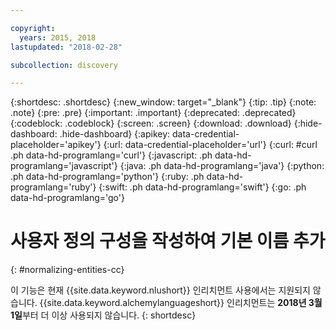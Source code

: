 ```yaml
---

copyright:
  years: 2015, 2018
lastupdated: "2018-02-28"

subcollection: discovery

---
```


{:shortdesc: .shortdesc}
{:new_window: target="_blank"}
{:tip: .tip}
{:note: .note}
{:pre: .pre}
{:important: .important}
{:deprecated: .deprecated}
{:codeblock: .codeblock}
{:screen: .screen}
{:download: .download}
{:hide-dashboard: .hide-dashboard}
{:apikey: data-credential-placeholder='apikey'} 
{:url: data-credential-placeholder='url'}
{:curl: #curl .ph data-hd-programlang='curl'}
{:javascript: .ph data-hd-programlang='javascript'}
{:java: .ph data-hd-programlang='java'}
{:python: .ph data-hd-programlang='python'}
{:ruby: .ph data-hd-programlang='ruby'}
{:swift: .ph data-hd-programlang='swift'}
{:go: .ph data-hd-programlang='go'}

# 사용자 정의 구성을 작성하여 기본 이름 추가
{: #normalizing-entities-cc}

이 기능은 현재 {{site.data.keyword.nlushort}} 인리치먼트 사용에서는 지원되지 않습니다. {{site.data.keyword.alchemylanguageshort}} 인리치먼트는 **2018년 3월 1일**부터 더 이상 사용되지 않습니다.
{: shortdesc}
